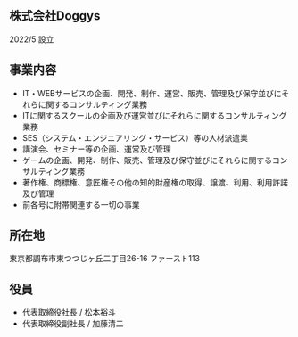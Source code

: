 ## 株式会社Doggys

2022/5 設立

## 事業内容
- IT・WEBサービスの企画、開発、制作、運営、販売、管理及び保守並びにそれらに関するコンサルティング業務
- ITに関するスクールの企画及び運営並びにそれらに関するコンサルティング業務
- SES（システム・エンジニアリング・サービス）等の人材派遣業
- 講演会、セミナー等の企画、運営及び管理
- ゲームの企画、開発、制作、販売、管理及び保守並びにそれらに関するコンサルティング業務
- 著作権、商標権、意匠権その他の知的財産権の取得、譲渡、利用、利用許諾及び管理
- 前各号に附帯関連する一切の事業

## 所在地
東京都調布市東つつじヶ丘二丁目26-16 ファースト113

## 役員
- 代表取締役社長 / 松本裕斗
- 代表取締役副社長 / 加藤清二
